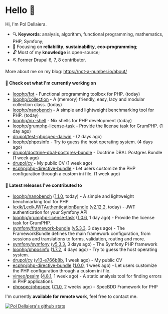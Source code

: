 # Hello 👋

Hi, I'm Pol Dellaiera.

- 🔍 **Keywords**: analysis, algorithm, functional programming, mathematics, PHP, Symfony;
- 🎯 Focusing on **reliability**, **sustainability**, **eco-programming**;
- 🔓 Most of my **knowledge** is open-source;
- ⛏️ Former Drupal 6, 7, 8 contributor.

More about me on my blog: https://not-a-number.io/about/

#### 👷 Check out what I'm currently working on

- [loophp/fpt](https://github.com/loophp/fpt) - Functional programming toolbox for PHP. (today)
- [loophp/collection](https://github.com/loophp/collection) - A (memory) friendly, easy, lazy and modular collection class. (today)
- [loophp/nanobench](https://github.com/loophp/nanobench) - A simple and lightweight benchmarking tool for PHP. (today)
- [loophp/nix-shell](https://github.com/loophp/nix-shell) - Nix shells for PHP development (today)
- [loophp/grumphp-license-task](https://github.com/loophp/grumphp-license-task) - Provide the license task for GrumPHP. (1 day ago)
- [drupol/test-phpspec-darwin](https://github.com/drupol/test-phpspec-darwin) -  (2 days ago)
- [loophp/phposinfo](https://github.com/loophp/phposinfo) - Try to guess the host operating system. (4 days ago)
- [drupol/doctrine-dbal-postgres-bundle](https://github.com/drupol/doctrine-dbal-postgres-bundle) - Doctrine DBAL Postgres Bundle (1 week ago)
- [drupol/cv](https://github.com/drupol/cv) - My public CV (1 week ago)
- [ecphp/php-directive-bundle](https://github.com/ecphp/php-directive-bundle) - Let users customize the PHP configuration through a custom ini file. (1 week ago)

#### 🔭 Latest releases I've contributed to

- [loophp/nanobench](https://github.com/loophp/nanobench) ([1.1.0](https://github.com/loophp/nanobench/releases/tag/1.1.0), today) - A simple and lightweight benchmarking tool for PHP.
- [lexik/LexikJWTAuthenticationBundle](https://github.com/lexik/LexikJWTAuthenticationBundle) ([v2.12.2](https://github.com/lexik/LexikJWTAuthenticationBundle/releases/tag/v2.12.2), today) - JWT authentication for your Symfony API
- [loophp/grumphp-license-task](https://github.com/loophp/grumphp-license-task) ([1.0.6](https://github.com/loophp/grumphp-license-task/releases/tag/1.0.6), 1 day ago) - Provide the license task for GrumPHP.
- [symfony/framework-bundle](https://github.com/symfony/framework-bundle) ([v5.3.3](https://github.com/symfony/framework-bundle/releases/tag/v5.3.3), 3 days ago) - The FrameworkBundle defines the main framework configuration, from sessions and translations to forms, validation, routing and more.
- [symfony/symfony](https://github.com/symfony/symfony) ([v5.3.3](https://github.com/symfony/symfony/releases/tag/v5.3.3), 3 days ago) - The Symfony PHP framework
- [loophp/phposinfo](https://github.com/loophp/phposinfo) ([1.7.2](https://github.com/loophp/phposinfo/releases/tag/1.7.2), 4 days ago) - Try to guess the host operating system.
- [drupol/cv](https://github.com/drupol/cv) ([v13-e766b8b](https://github.com/drupol/cv/releases/tag/v13-e766b8b), 1 week ago) - My public CV
- [ecphp/php-directive-bundle](https://github.com/ecphp/php-directive-bundle) ([1.0.0](https://github.com/ecphp/php-directive-bundle/releases/tag/1.0.0), 1 week ago) - Let users customize the PHP configuration through a custom ini file.
- [vimeo/psalm](https://github.com/vimeo/psalm) ([4.8.1](https://github.com/vimeo/psalm/releases/tag/4.8.1), 1 week ago) - A static analysis tool for finding errors in PHP applications
- [phpspec/phpspec](https://github.com/phpspec/phpspec) ([7.1.0](https://github.com/phpspec/phpspec/releases/tag/7.1.0), 2 weeks ago) - SpecBDD Framework for PHP

I'm currently **available for remote work**, feel free to contact me.

[![Pol Dellaiera's github stats](https://github-readme-stats.vercel.app/api?username=drupol&count_private=true&show_icons=true)](https://github.com/drupol)
